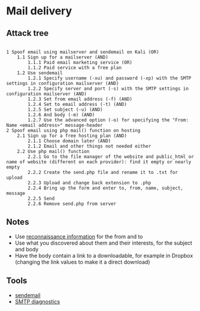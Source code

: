 # Mail delivery

## Attack tree

```text

1 Spoof email using mailserver and sendemail on Kali (OR)
    1.1 Sign up for a mailserver (AND)
        1.1.1 Paid email marketing service (OR)
        1.1.2 Paid service with a free plan
    1.2 Use sendemail
        1.2.1 Specify username (-xu) and password (-xp) with the SMTP settings in configuration mailserver (AND)
        1.2.2 Specify server and port (-s) with the SMTP settings in configuration mailserver (AND)
        1.2.3 Set from email address (-f) (AND)
        1.2.4 Set to email address (-t) (AND)
        1.2.5 Set subject (-u) (AND)
        1.2.6 And body (-m) (AND)
        1.2.7 Use the advanced option (-o) for specifying the "From: Name <email address>" message-header
2 Spoof email using php mail() function on hosting
    2.1 Sign up for a free hosting plan (AND)
        2.1.1 Choose domain later (AND)
        2.1.2 Email and other things not needed either
    2.2 Use php mail() function
        2.2.1 Go to the file manager of the website and public_html or name of website (different on each provider): find it empty or nearly empty
        2.2.2 Create the send.php file and rename it to .txt for upload
        2.2.3 Upload and change back extension to .php
        2.2.4 Bring up the form and enter to, from, name, subject, message
        2.2.5 Send
        2.2.6 Remove send.php from server
```
## Notes

* Use [reconnaissance information](../reconnaissance/Info-person.md) for the from and to
* Use what you discovered about them and their interests, for the subject and body
* Have the body contain a link to a downloadable, for example in Dropbox (changing the link values to make it a direct download)

## Tools

* [sendemail](https://www.kali.org/tools/sendemail/)
* [SMTP diagnostics](https://mxtoolbox.com/diagnostic.aspx)